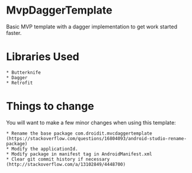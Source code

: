 # MvpDaggerTemplate
Basic MVP template with a dagger implementation to get work started faster.

# Libraries Used

	* Butterknife
	* Dagger
	* Retrofit

# Things to change

You will want to make a few minor changes when using this template:

    * Rename the base package com.droidit.mvcdaggertemplate (https://stackoverflow.com/questions/16804093/android-studio-rename-package)
    * Modify the applicationId.
    * Modify package in manifest tag in AndroidManifest.xml
    * Clear git commit history if necessary (http://stackoverflow.com/a/13102849/4448700)


